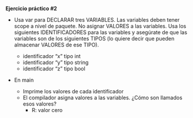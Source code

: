 **Ejercicio práctico #2**

- Usa var para DECLARAR tres VARIABLES. Las variables deben tener scope a nivel de paquete. No asignar VALORES a las variables. Usa los siguientes IDENTIFICADORES para las variables y asegúrate de que las variables son de los siguientes TIPOS (lo quiere decir que pueden almacenar VALORES de ese TIPO).
    - identificador “x” tipo int
    - identificador “y” tipo string
    - identificador “z” tipo bool

- En main
    - Imprime los valores de cada identificador
    - El compilador asigna valores a las variables. ¿Cómo son llamados esos valores? 
        - R: valor cero
